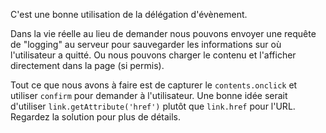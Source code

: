 C'est une bonne utilisation de la délégation d'évènement.

Dans la vie réelle au lieu de demander nous pouvons envoyer une requête de "logging" au serveur pour sauvegarder les informations sur où l'utilisateur a quitté. Ou nous pouvons charger le contenu et l'afficher directement dans la page (si permis).

Tout ce que nous avons à faire est de capturer le `contents.onclick` et utiliser `confirm` pour demander à l'utilisateur. Une bonne idée serait d'utiliser `link.getAttribute('href')` plutôt que `link.href` pour l'URL. Regardez la solution pour plus de détails.
